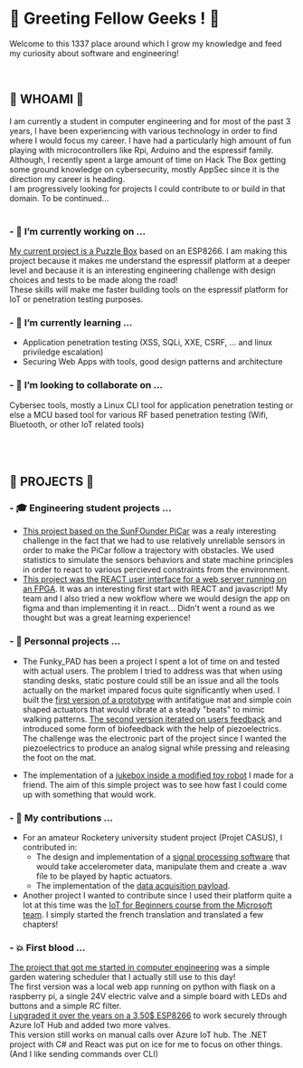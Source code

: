 # 👋 Greeting Fellow Geeks ! 👋

Welcome to this 1337 place around which I grow my knowledge and feed my curiosity about software and engineering!  

<br/>

## 👾 WHOAMI 👾

I am currently a student in computer engineering and for most of the past 3 years, I have been experiencing with various technology in order to find where I would focus my career. I have had a particularly high amount of fun playing with microcontrollers like Rpi, Arduino and the espressif family.  
Although, I recently spent a large amount of time on Hack The Box getting some ground knowledge on cybersecurity, mostly AppSec since it is the direction my career is heading.  
I am progressively looking for projects I could contribute to or build in that domain. To be continued...  
<br/>
### - 🔭 I’m currently working on ...
[My current project is a Puzzle Box](https://github.com/IterateMe/puzzle_box) based on an ESP8266. I am making this project because it makes me understand the espressif platform at a deeper level and because it is an interesting engineering challenge with design choices and tests to be made along the road!  
These skills will make me faster building tools on the espressif platform for IoT or penetration testing purposes.

### - 🌱 I’m currently learning ...
- Application penetration testing (XSS, SQLi, XXE, CSRF, ... and linux priviledge escalation)
- Securing Web Apps with tools, good design patterns and architecture

### - 👯 I’m looking to collaborate on ...  
Cybersec tools, mostly a Linux CLI tool for application penetration testing or else a MCU based tool for various RF based penetration testing (Wifi, Bluetooth, or other IoT related tools)  
<br/>
<br/>
<br/>
## 💾 PROJECTS 💾

### - 🎓 Engineering student projects ...

- [This project based on the SunFOunder PiCar](https://github.com/IterateMe/SunFounder_PiCar) was a realy interesting challenge in the fact that we had to use relatively unreliable sensors in order to make the PiCar follow a trajectory with obstacles. We used statistics to simulate the sensors behaviors and state machine principles in order to react to various percieved constraints from the environment.
- [This project was the REACT user interface for a web server running on an FPGA](https://github.com/IterateMe/alco2bin). It was an interesting first start with REACT and javascript! My team and I also tried a new wokflow where we would design the app on figma and than implementing it in react... Didn't went a round as we thought but was a great learning experience!

### - 🌟 Personnal projects ...

- The Funky_PAD has been a project I spent a lot of time on and tested with actual users. The problem I tried to address was that when using standing desks, static posture could still be an issue and all the tools actually on the market impared focus quite significantly when used. I built the [first version of a prototype](https://github.com/IterateMe/funky_PAD) with antifatigue mat and simple coin shaped actuators that would vibrate at a steady "beats" to mimic walking patterns. [The second version iterated on users feedback](https://github.com/IterateMe/FUNKY_PAD_V2) and introduced some form of biofeedback with the help of piezoelectrics. The challenge was the electronic part of the project since I wanted the piezoelectrics to produce an analog signal while pressing and releasing the foot on the mat. 

- The implementation of a [jukebox inside a modified toy robot](https://github.com/IterateMe/JukeBot) I made for a friend. The aim of this simple project was to see how fast I could come up with something that would work.

### - 🎇 My contributions ...

- For an amateur Rocketery university student project (Projet CASUS), I contributed in:
  - The design and implementation of a [signal processing software](https://github.com/Projet-CASUS/Vibes) that would take accelerometer data, manipulate them and create a .wav file to be played by haptic actuators.
  - The implementation of the [data acquisition payload](https://github.com/Projet-CASUS/MKRZ_MPU6050).
- Another project I wanted to contribute since I used their platform quite a lot at this time was the [IoT for Beginners course from the Microsoft team](https://github.com/IterateMe/IoT-For-Beginners). I simply started the french translation and translated a few chapters! 

### - 💥 First blood ...  
[The project that got me started in computer engineering](https://github.com/IterateMe/Garden_AuTomate_RPi) was a simple garden watering scheduler that I actually still use to this day!  
The first version was a local web app running on python with flask on a raspberry pi, a single 24V electric valve and a simple board with LEDs and buttons and a simple RC filter.  
[I upgraded it over the years on a 3,50$ ESP8266](https://github.com/IterateMe/Garden_AuTomate_ESP8266/tree/master) to work securely through Azure IoT Hub and added two more valves.  
This version still works on manual calls over Azure IoT hub. The .NET project with C# and React was put on ice for me to focus on other things.  
(And I like sending commands over CLI)  

<!--
**IterateMe/IterateMe** is a ✨ _special_ ✨ repository because its `README.md` (this file) appears on your GitHub profile.

Here are some ideas to get you started:

- 🔭 I’m currently working on ...
- 🤔 I’m looking for help with ...
- 💬 Ask me about ...
- 📫 How to reach me: ...
- 😄 Pronouns: ...

-->
